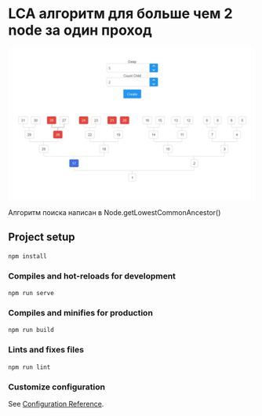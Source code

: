 # LCA алгоритм для больше чем 2 node за один проход

![GitHub Logo](public/preview.jpg)

Алгоритм поиска написан в Node.getLowestCommonAncestor()

## Project setup
```
npm install
```

### Compiles and hot-reloads for development
```
npm run serve
```

### Compiles and minifies for production
```
npm run build
```

### Lints and fixes files
```
npm run lint
```

### Customize configuration
See [Configuration Reference](https://cli.vuejs.org/config/).
